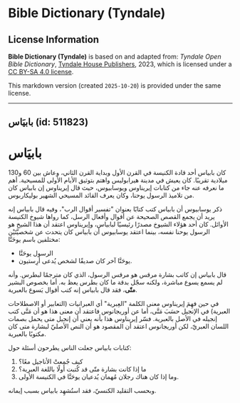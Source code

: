 # Bible Dictionary (Tyndale)

## License Information

**Bible Dictionary (Tyndale)** is based on and adapted from: _Tyndale Open Bible Dictionary_, [Tyndale House Publishers](https://tyndaleopenresources.com/), 2023, which is licensed under a [CC BY-SA 4.0 license](https://creativecommons.org/licenses/by-sa/4.0/legalcode.en).

This markdown version (created `2025-10-20`) is provided under the same license.



--------------------------------

## بابيَاس (id: 511823)

بابيَاس
=======

كان بابياس أحد قادة الكنيسة في القرن الأول وبداية القرن الثاني، وعاش بين 60 و130 ميلادية تقريبًا. كان يعيش في مدينة هيرابوليس واهتم بتوثيق الأيام الأولى للمسيحية. أهم ما نعرفه عنه جاء من كتابات إيريناوس ويوسابيوس، حيث قال إيريناوس إن بابياس كان من تلاميذ الرسول يوحنا، وكان يعرف القائد المسيحي الشهير بوليكاربوس.

ذكر يوسابيوس أن بابياس كتب كتابًا بعنوان "تفسير أقوال الرب"، وفيه قال بابياس إنه يريد أن يجمع القصص الصحيحة عن أقوال وأفعال الرسل، كما رواها شيوخ الكنيسة الأوائل. كان أحد هؤلاء الشيوخ مصدرًا رئيسيًا لبابياس، وإيريناوس اعتقد أن هذا الشيخ هو الرسول يوحنا نفسه، بينما اعتقد يوسابيوس أن بابياس كان يتحدث عن شخصيَّتَيْن مختلفين باسم يوحَنَّا:

* الرسول يوحَنَّا
* يوحَنَّا آخر كان صديقًا لشخص يُدعى أرِستيون.

قال بابياس إن كاتب بشارة مرقس هو مرقس الرسول، الذي كان مترجمًا لبطرس. وأنه لم يسمع يسوع مباشرة، ولكنه سجّل بدقة ما كان بطرس يعظ به. أما بخصوص البشير **متّى**، فقد قال بابياس إنه كتب أقوال يَسوع بالعبرية.

 في حين فهِمَ إيريناوس معنى الكلمة "العِبرية" أي العبرانيات (التعابير أو الاصطلاحات العبرية) في الإنجيل حسَبَ مَتَّى، أما عن أوريجانوس فاعتقد أن معنى هذا هو أن مَتَّى كتب إنجيله في الأصل بالعبرية. فسّر إيريناوس هذا بأنه يعني أن إنجيل متى يحمل بصمات اللسان العبريّ، لكن أوريجانوس اعتقد أن المقصود هو أن النص الأصليّ لبشارة متى كان مكتوبًا بالعبرية.

كتابات بابياس جعلت الناس يطرحون أسئلة حول:

1. كيف جُمِعتْ الأناجيل معًا؟
2. ما إذا كانت بشارة متّى قد كُتبت أولًا باللغة العبرية؟
3. وما إذا كان هناك رجلان مُهمان يُدعيان يوحَنَّا في الكنيسة الأولى.

وبحسب التقليد الكنسيّ، فقد استُشهِد بابياس بسبب إيمانه.


